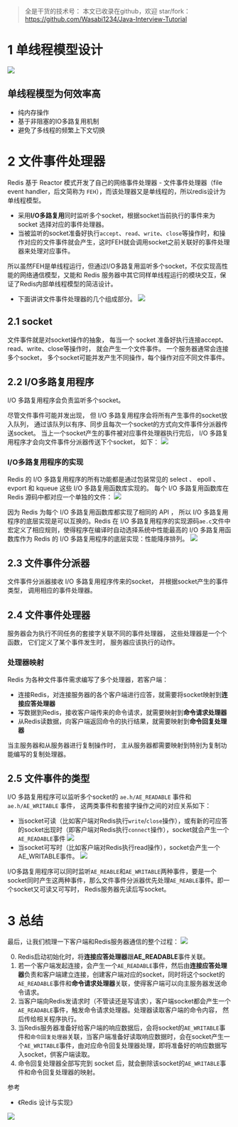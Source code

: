 > 全是干货的技术号：
> 本文已收录在github，欢迎 star/fork：
> https://github.com/Wasabi1234/Java-Interview-Tutorial

# 1 单线程模型设计
![](https://img-blog.csdnimg.cn/20200901030321960.png?x-oss-process=image/watermark,type_ZmFuZ3poZW5naGVpdGk,shadow_10,text_aHR0cHM6Ly9ibG9nLmNzZG4ubmV0L3FxXzMzNTg5NTEw,size_16,color_FFFFFF,t_70#pic_center)
## 单线程模型为何效率高
- 纯内存操作
- 基于非阻塞的IO多路复用机制
- 避免了多线程的频繁上下文切换
# 2 文件事件处理器
Redis 基于 Reactor 模式开发了自己的网络事件处理器 - 文件事件处理器（file event handler，后文简称为 `FEH`），而该处理器又是单线程的，所以redis设计为单线程模型。
- 采用**I/O多路复用**同时监听多个socket，根据socket当前执行的事件来为 socket 选择对应的事件处理器。
- 当被监听的socket准备好执行`accept`、`read`、`write`、`close`等操作时，和操作对应的文件事件就会产生，这时FEH就会调用socket之前关联好的事件处理器来处理对应事件。

所以虽然FEH是单线程运行，但通过I/O多路复用监听多个socket，不仅实现高性能的网络通信模型，又能和 Redis 服务器中其它同样单线程运行的模块交互，保证了Redis内部单线程模型的简洁设计。

- 下面讲讲文件事件处理器的几个组成部分。
![](https://img-blog.csdnimg.cn/20200901160813736.png?x-oss-process=image/watermark,type_ZmFuZ3poZW5naGVpdGk,shadow_10,text_aHR0cHM6Ly9ibG9nLmNzZG4ubmV0L3FxXzMzNTg5NTEw,size_16,color_FFFFFF,t_70#pic_center)
##  2.1 socket
文件事件就是对socket操作的抽象， 每当一个 socket 准备好执行连接accept、read、write、close等操作时， 就会产生一个文件事件。 一个服务器通常会连接多个socket， 多个socket可能并发产生不同操作，每个操作对应不同文件事件。
##  2.2 I/O多路复用程序
I/O 多路复用程序会负责监听多个socket。


尽管文件事件可能并发出现， 但 I/O 多路复用程序会将所有产生事件的socket放入队列， 通过该队列以有序、同步且每次一个socket的方式向文件事件分派器传送socket。
当上一个socket产生的事件被对应事件处理器执行完后， I/O 多路复用程序才会向文件事件分派器传送下个socket， 如下：
![](https://img-blog.csdnimg.cn/20200901161358251.png?x-oss-process=image/watermark,type_ZmFuZ3poZW5naGVpdGk,shadow_10,text_aHR0cHM6Ly9ibG9nLmNzZG4ubmV0L3FxXzMzNTg5NTEw,size_16,color_FFFFFF,t_70#pic_center)
### I/O多路复用程序的实现
Redis 的 I/O 多路复用程序的所有功能都是通过包装常见的 select 、 epoll 、 evport 和 kqueue 这些 I/O 多路复用函数库实现的。
每个 I/O 多路复用函数库在 Redis 源码中都对应一个单独的文件：
![](https://img-blog.csdnimg.cn/20200901165112600.png#pic_center)


因为 Redis 为每个 I/O 多路复用函数库都实现了相同的 API ， 所以 I/O 多路复用程序的底层实现是可以互换的。Redis 在 I/O 多路复用程序的实现源码`ae.c`文件中宏定义了相应规则，使得程序在编译时自动选择系统中性能最高的 I/O 多路复用函数库作为 Redis 的 I/O 多路复用程序的底层实现：性能降序排列。
![](https://img-blog.csdnimg.cn/2020090117061454.png?x-oss-process=image/watermark,type_ZmFuZ3poZW5naGVpdGk,shadow_10,text_aHR0cHM6Ly9ibG9nLmNzZG4ubmV0L3FxXzMzNTg5NTEw,size_16,color_FFFFFF,t_70#pic_center)

##  2.3 文件事件分派器
文件事件分派器接收 I/O 多路复用程序传来的socket， 并根据socket产生的事件类型， 调用相应的事件处理器。
##   2.4 文件事件处理器
服务器会为执行不同任务的套接字关联不同的事件处理器， 这些处理器是一个个函数， 它们定义了某个事件发生时， 服务器应该执行的动作。

### 处理器映射
Redis 为各种文件事件需求编写了多个处理器，若客户端：
- 连接Redis，对连接服务器的各个客户端进行应答，就需要将socket映射到**连接应答处理器**
- 写数据到Redis，接收客户端传来的命令请求，就需要映射到**命令请求处理器**
- 从Redis读数据，向客户端返回命令的执行结果，就需要映射到**命令回复处理器**

当主服务器和从服务器进行复制操作时， 主从服务器都需要映射到特别为复制功能编写的复制处理器。
## 2.5 文件事件的类型
I/O 多路复用程序可以监听多个socket的 `ae.h/AE_READABLE` 事件和 `ae.h/AE_WRITABLE` 事件， 这两类事件和套接字操作之间的对应关系如下：

- 当socket可读（比如客户端对Redis执行`write`/`close`操作），或有新的可应答的socket出现时（即客户端对Redis执行`connect`操作），socket就会产生一个`AE_READABLE`事件
![](https://img-blog.csdnimg.cn/20200901163905592.png#pic_center)
- 当socket可写时（比如客户端对Redis执行read操作），socket会产生一个AE_WRITABLE事件。
![](https://img-blog.csdnimg.cn/20200901164103757.png#pic_center)

I/O多路复用程序可以同时监听`AE_REABLE`和`AE_WRITABLE`两种事件，要是一个socket同时产生这两种事件，那么文件事件分派器优先处理`AE_REABLE`事件。即一个socket又可读又可写时， Redis服务器先读后写socket。


# 3 总结
最后，让我们梳理一下客户端和Redis服务器通信的整个过程：
![](https://img-blog.csdnimg.cn/20200901190856764.png?x-oss-process=image/watermark,type_ZmFuZ3poZW5naGVpdGk,shadow_10,text_aHR0cHM6Ly9ibG9nLmNzZG4ubmV0L3FxXzMzNTg5NTEw,size_16,color_FFFFFF,t_70#pic_center)

0. Redis启动初始化时，将**连接应答处理器**跟**AE_READABLE**事件关联。
1. 若一个客户端发起连接，会产生一个`AE_READABLE`事件，然后由**连接应答处理器**负责和客户端建立连接，创建客户端对应的socket，同时将这个socket的`AE_READABLE`事件和**命令请求处理器**关联，使得客户端可以向主服务器发送命令请求。
2. 当客户端向Redis发请求时（不管读还是写请求），客户端socket都会产生一个`AE_READABLE`事件，触发命令请求处理器。处理器读取客户端的命令内容， 然后传给相关程序执行。
3. 当Redis服务器准备好给客户端的响应数据后，会将socket的`AE_WRITABLE`事件和`命令回复处理器`关联，当客户端准备好读取响应数据时，会在socket产生一个`AE_WRITABLE`事件，由对应命令回复处理器处理，即将准备好的响应数据写入socket，供客户端读取。
4. 命令回复处理器全部写完到 socket 后，就会删除该socket的`AE_WRITABLE`事件和命令回复处理器的映射。

参考
- 《Redis 设计与实现》

![](https://img-blog.csdnimg.cn/20200825235213822.png?x-oss-process=image/watermark,type_ZmFuZ3poZW5naGVpdGk,shadow_10,text_aHR0cHM6Ly9ibG9nLmNzZG4ubmV0L3FxXzMzNTg5NTEw,size_1,color_FFFFFF,t_70#pic_center)
